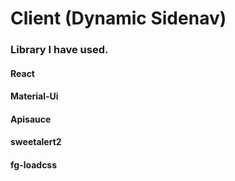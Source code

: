 # Client (Dynamic Sidenav)

### Library I have used.
#### React
#### Material-Ui
#### Apisauce
#### sweetalert2
#### fg-loadcss
